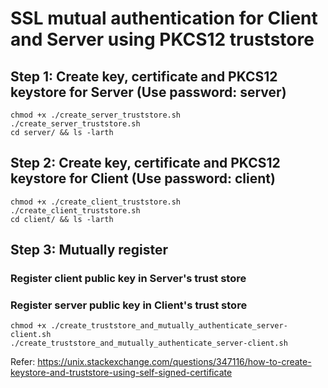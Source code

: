 # SSL mutual authentication for Client and Server using PKCS12 truststore

## Step 1: Create key, certificate and PKCS12 keystore for Server (Use password: server)
```
chmod +x ./create_server_truststore.sh
./create_server_truststore.sh
cd server/ && ls -larth
```

## Step 2: Create key, certificate and PKCS12 keystore for Client (Use password: client)
```
chmod +x ./create_client_truststore.sh
./create_client_truststore.sh
cd client/ && ls -larth
```

## Step 3: Mutually register
### Register client public key in Server's trust store
### Register server public key in Client's trust store
```
chmod +x ./create_truststore_and_mutually_authenticate_server-client.sh
./create_truststore_and_mutually_authenticate_server-client.sh
```

Refer: https://unix.stackexchange.com/questions/347116/how-to-create-keystore-and-truststore-using-self-signed-certificate
